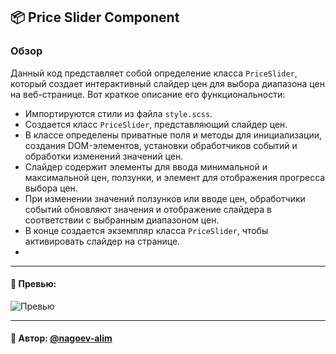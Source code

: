 ## 📦 Price Slider Component

### Обзор

Данный код представляет собой определение класса `PriceSlider`, который создает интерактивный слайдер цен для выбора диапазона цен на веб-странице. Вот краткое описание его функциональности:

- Импортируются стили из файла `style.scss`.
- Создается класс `PriceSlider`, представляющий слайдер цен.
- В классе определены приватные поля и методы для инициализации, создания DOM-элементов, установки обработчиков событий и обработки изменений значений цен.
- Слайдер содержит элементы для ввода минимальной и максимальной цен, ползунки, и элемент для отображения прогресса выбора цен.
- При изменении значений ползунков или вводе цен, обработчики событий обновляют значения и отображение слайдера в соответствии с выбранным диапазоном цен.
- В конце создается экземпляр класса `PriceSlider`, чтобы активировать слайдер на странице.
- 
---

#### 🌄 Превью:

![Превью](https://lh3.googleusercontent.com/drive-viewer/AITFw-wmWCFNiqWKBOewUnUeWWo6BHBf1gcq8icBHnrVPlkt15ITMVz1rOI9wUS0W3is5X-ojWmeRKiybJNf1Wqf-Vitwl37jg=s1600)


-----

#### 🙌 Автор: [@nagoev-alim](https://github.com/nagoev-alim)

